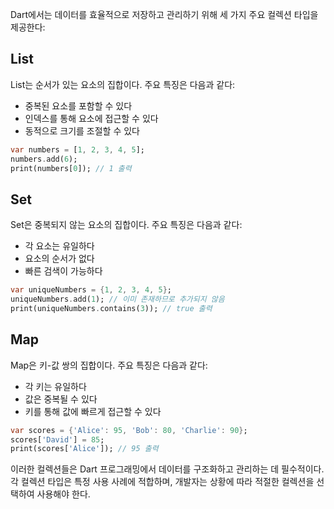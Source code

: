 Dart에서는 데이터를 효율적으로 저장하고 관리하기 위해 세 가지 주요 컬렉션 타입을 제공한다:

## List

List는 순서가 있는 요소의 집합이다. 주요 특징은 다음과 같다:

- 중복된 요소를 포함할 수 있다
- 인덱스를 통해 요소에 접근할 수 있다
- 동적으로 크기를 조절할 수 있다

```dart
var numbers = [1, 2, 3, 4, 5];
numbers.add(6);
print(numbers[0]); // 1 출력
```

## Set

Set은 중복되지 않는 요소의 집합이다. 주요 특징은 다음과 같다:

- 각 요소는 유일하다
- 요소의 순서가 없다
- 빠른 검색이 가능하다

```dart
var uniqueNumbers = {1, 2, 3, 4, 5};
uniqueNumbers.add(1); // 이미 존재하므로 추가되지 않음
print(uniqueNumbers.contains(3)); // true 출력
```

## Map

Map은 키-값 쌍의 집합이다. 주요 특징은 다음과 같다:

- 각 키는 유일하다
- 값은 중복될 수 있다
- 키를 통해 값에 빠르게 접근할 수 있다

```dart
var scores = {'Alice': 95, 'Bob': 80, 'Charlie': 90};
scores['David'] = 85;
print(scores['Alice']); // 95 출력
```

이러한 컬렉션들은 Dart 프로그래밍에서 데이터를 구조화하고 관리하는 데 필수적이다. 각 컬렉션 타입은 특정 사용 사례에 적합하며, 개발자는 상황에 따라 적절한 컬렉션을 선택하여 사용해야 한다.
